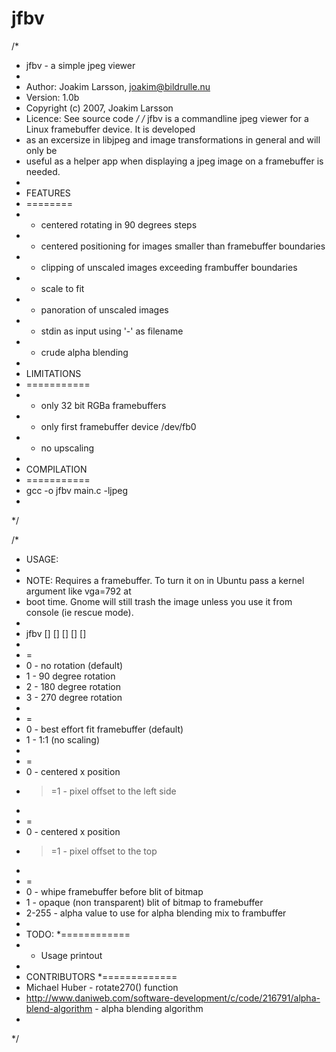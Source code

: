 jfbv
====
/*
 * jfbv - a simple jpeg viewer
 *
 * Author: Joakim Larsson, joakim@bildrulle.nu
 * Version: 1.0b
 * Copyright (c) 2007, Joakim Larsson
 * Licence: See source code
 */
/* jfbv is a commandline jpeg viewer for a Linux framebuffer device. It is developed
 * as an excersize in libjpeg and image transformations in general and will only be 
 * useful as a helper app when displaying a jpeg image on a framebuffer is needed.
 *
 * FEATURES
 * ========
 * - centered rotating in 90 degrees steps
 * - centered positioning for images smaller than framebuffer boundaries
 * - clipping of unscaled images exceeding frambuffer boundaries
 * - scale to fit
 * - panoration of unscaled images
 * - stdin as input using '-' as filename
 * - crude alpha blending 
 *
 * LIMITATIONS
 * ===========
 * - only 32 bit RGBa framebuffers
 * - only first framebuffer device /dev/fb0
 * - no upscaling
 *
 * COMPILATION
 * ===========
 * gcc -o jfbv main.c -ljpeg
 *
 */

/*
 * USAGE:
 *
 * NOTE: Requires a framebuffer. To turn it on in Ubuntu pass a kernel argument like vga=792 at
 * boot time. Gnome will still trash the image unless you use it from console (ie rescue mode).
 *
 * jfbv <filename> [<rot>] [<scale>] [<xpan>] [<ypan>] [<mix>]
 *
 * <rot> = 
 * 0 -  no rotation (default)
 * 1 -  90 degree rotation
 * 2 - 180 degree rotation
 * 3 - 270 degree rotation
 *
 * <scale> = 
 * 0 - best effort fit framebuffer (default)
 * 1 - 1:1 (no scaling)
 *
 * <xpan> =
 * 0  - centered x position
 * >=1 - pixel offset to the left side
 *
 * <ypan> =
 * 0  - centered x position
 * >=1 - pixel offset to the top
 *
 * <mix> =
 * 0     - whipe framebuffer before blit of bitmap
 * 1     - opaque (non transparent) blit of bitmap to framebuffer
 * 2-255 - alpha value to use for alpha blending mix to frambuffer
 *
 * TODO:
 *============
 * - Usage printout
 *
 * CONTRIBUTORS
 *=============
 * Michael Huber - rotate270() function
 * http://www.daniweb.com/software-development/c/code/216791/alpha-blend-algorithm - alpha blending algorithm
 *
 */
